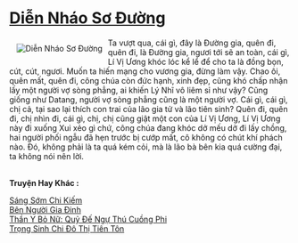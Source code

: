 <a href="https://truyenwiki.net/dien-nhao-so-duong.35480/" title="Diễn Nháo Sơ Đường"><h1>Diễn Nháo Sơ Đường</h1></a><div style="display:table"><img align="right" style="float: left; padding: 10px;" src="https://truyenwiki.net/a/img/str/src/35480.jpg" alt="Diễn Nháo Sơ Đường">Ta vượt qua, cái gì, đây là Đường gia, quên đi, quên đi, là Đường gia, ngươi tới sẽ an toàn, cái gì, Lí Vị Ương khóc lóc kể lể để cho ta là đồng bọn, cút, cút, ngươi. Muốn ta hiến mạng cho vương gia, đừng làm vậy. Chao ôi, quên mất, quên đi, công chúa còn đức hạnh, xinh đẹp, cũng khó chấp nhận lấy một người vợ sòng phẳng, ai khiến Lý Nhĩ vô liêm sỉ như vậy? Cũng giống như Datang, người vợ sòng phẳng cũng là một người vợ. Cái gì, cái gì, chị cả, tại sao lại thích con trai của lão gia tử và lão tiên sinh? Quên đi, quên đi, chị nhìn đi, cái gì, chị, chị cũng giật một con của Lí Vị Ương, Lí Vị Ương này đi xuống Xui xẻo gì chứ, công chúa đang khóc dở mếu dở đi lấy chồng, hai người phối ngẫu đã hẹn trước bị cướp mất, cô không có chút khí phách nào. Đó, không phải là ta quá kém cỏi, mà là lão bà bên kia quá cường đại, ta không nói nên lời.</div><p><br><b>Truyện Hay Khác :</b></p><a href="https://truyenwiki.net/sang-som-chi-kiem.36007/" alt="Sáng Sớm Chi Kiếm">Sáng Sớm Chi Kiếm</a><br/><a href="https://github.com/nownovels/wikidich/tree/master/truyenhay/35643" alt="Bên Người Gia Đinh">Bên Người Gia Đinh</a><br/><a href="https://github.com/nownovels/wikidich/tree/master/truyenhay/35805" alt="Thần Y Bỏ Nữ: Quỷ Đế Ngự Thú Cuồng Phi">Thần Y Bỏ Nữ: Quỷ Đế Ngự Thú Cuồng Phi</a><br/><a href="https://github.com/nownovels/wikidich/tree/master/truyenhay/36244" alt="Trọng Sinh Chi Đô Thị Tiên Tôn">Trọng Sinh Chi Đô Thị Tiên Tôn</a><br/>